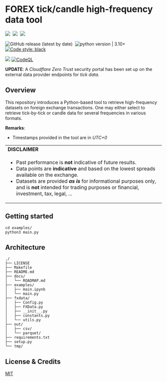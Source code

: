 # FOREX tick/candle high-frequency data tool

<img src="https://img.shields.io/static/v1?label=Range&message=Public&color=007bff"/>&nbsp;&nbsp;<img src="https://img.shields.io/static/v1?label=Languages&message=Python&color=ff0000"/>&nbsp;&nbsp;<img src="https://img.shields.io/static/v1?label=Restriction&message=YES&color=26c601"/>

![GitHub release (latest by date)](https://img.shields.io/github/v/release/lcsrodriguez/fx)  &nbsp;![python version | 3.10+](https://img.shields.io/badge/python%20version-3.10+-magenta) &nbsp; [![Code style: black](https://img.shields.io/badge/code%20style-black-000000.svg)](https://github.com/psf/black)

![](https://img.shields.io/badge/Dependabot-enabled-blue)
[![CodeQL](https://github.com/lcsrodriguez/fx/actions/workflows/codeql.yml/badge.svg)](https://github.com/lcsrodriguez/fx/actions/workflows/codeql.yml)

**UPDATE**: A *Cloudflare Zero Trust* security portal has been set up on the external data provider endpoints for *tick data*.


## Overview

This repository introduces a Python-based tool to retrieve high-frequency datasets on foreign exchange transactions.
One may either select to retrieve tick-by-tick or candle data for several frequencies in various formats.


**Remarks**:
- Timestamps provided in the tool are in *UTC+0*

<table align="center">
<tr>
    <td colspan="2">
      <b>DISCLAIMER</b>
    </td>
  </tr>
  <tr><td valign="top" width="100%">
    <ul>
        <li>Past performance is <b>not</b> indicative of future results.</li>
        <li>Data points are <b>indicative</b> and based on the lowest spreads available on the exchange.</li>
        <li>Datasets are provided <b><i>as is</i></b> for informational purposes only, and is <b>not</b> intended for trading purposes or financial, investment, tax, legal, ...</li>
    </ul>
 </tr>
</table>

## Getting started

```
cd examples/
python3 main.py
```

## Architecture

```
./
├── LICENSE
├── Makefile
├── README.md
├── docs/
│   └── ROADMAP.md
├── examples/
│   ├── main.ipynb
│   └── main.py
├── fxdata/
│   ├── Config.py
│   ├── FXData.py
│   ├── __init__.py
│   ├── constants.py
│   └── utils.py
├── out/
│   ├── csv/
│   └── parquet/
├── requirements.txt
├── setup.py
└── tmp/
```

## License & Credits


[MIT](LICENSE)